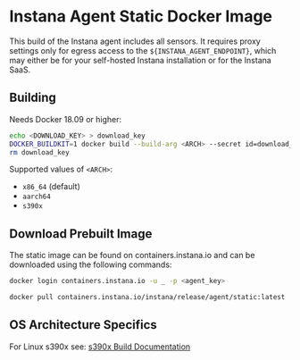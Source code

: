 # Instana Agent Static Docker Image

This build of the Instana agent includes all sensors. It requires proxy settings only for egress access to the `${INSTANA_AGENT_ENDPOINT}`, which may either be for your self-hosted Instana installation or for the Instana SaaS.

## Building

Needs Docker 18.09 or higher:

```sh
echo <DOWNLOAD_KEY> > download_key
DOCKER_BUILDKIT=1 docker build --build-arg <ARCH> --secret id=download_key,src=download_key --no-cache . -t containers.instana.io/instana/release/agent/static
rm download_key
```

Supported values of `<ARCH>`:

* `x86_64` (default)
* `aarch64`
* `s390x`

## Download Prebuilt Image

The static image can be found on containers.instana.io and can be downloaded using the following commands:

```sh
docker login containers.instana.io -u _ -p <agent_key>

docker pull containers.instana.io/instana/release/agent/static:latest
```

## OS Architecture Specifics

For Linux s390x see: [s390x Build Documentation](README_s390x.md)
